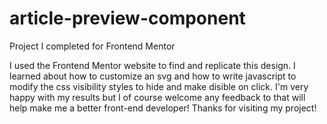 # article-preview-component
Project I completed for Frontend Mentor

I used the Frontend Mentor website to find and replicate this design. 
I learned about how to customize an svg and how to write javascript to 
modify the css visibility styles to hide and make disible on click. 
I'm very happy with my results but I of course welcome any feedback to
that will help make me a better front-end developer! Thanks for visiting my project!
